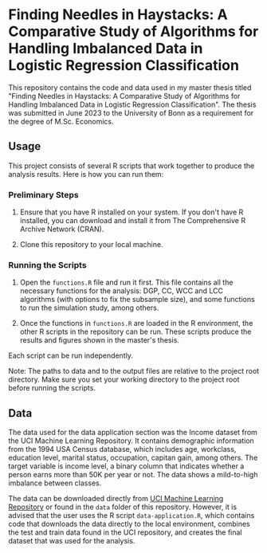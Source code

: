 # Finding Needles in Haystacks: A Comparative Study of Algorithms for Handling Imbalanced Data in Logistic Regression Classification

This repository contains the code and data used in my master thesis titled "Finding Needles in Haystacks: A Comparative Study of Algorithms for Handling Imbalanced Data in Logistic Regression Classification". The thesis was submitted in June 2023 to the University of Bonn as a requirement for the degree of M.Sc. Economics.

## Usage

This project consists of several R scripts that work together to produce the analysis results. Here is how you can run them:

### Preliminary Steps
1. Ensure that you have R installed on your system. If you don't have R installed, you can download and install it from The Comprehensive R Archive Network (CRAN).

2. Clone this repository to your local machine.

### Running the Scripts
1. Open the `functions.R` file and run it first. This file contains all the necessary functions for the analysis: DGP, CC, WCC and LCC algorithms (with options to fix the subsample size), and some functions to run the simulation study, among others.

2. Once the functions in `functions.R` are loaded in the R environment, the other R scripts in the repository can be run. These scripts produce the results and figures shown in the master's thesis.

Each script can be run independently. 

Note: The paths to data and to the output files are relative to the project root directory. Make sure you set your working directory to the project root before running the scripts.


## Data

The data used for the data application section was the Income dataset from the UCI Machine Learning Repository. It contains demographic information from the 1994 USA Census database, which includes age, workclass, education level, marital status, occupation, capitan gain, among others. The target variable is income level, a binary column that indicates whether a person earns more than 50K per year or not. The data shows a mild-to-high imbalance between classes.

The data can be downloaded directly from [UCI Machine Learning Repository](https://archive.ics.uci.edu/ml/datasets/Adult) or found in the `data` folder of this repository. However, it is advised that the user uses the R script `data-application.R`, which contains code that downloads the data directly to the local environment, combines the test and train data found in the UCI repository, and creates the final dataset that was used for the analysis.



